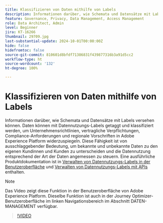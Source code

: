 ```yaml
---
title: Klassifizieren von Daten mithilfe von Labels
description: Informationen darüber, wie Schemata und Datensätze mit Labels versehen können.
feature: Governance, Privacy, Data Management, Access Management
role: Data Architect, Admin
level: Beginner
jira: KT-16266
thumbnail: 29709.jpg
last-substantial-update: 2024-10-01T00:00:00Z
hide: false
hidefromtoc: false
source-git-commit: 810601d8bfdf71386831f439877316b3a91d5cc2
workflow-type: ht
source-wordcount: '132'
ht-degree: 100%

---
```


# Klassifizieren von Daten mithilfe von Labels

Informationen darüber, wie Schemata und Datensätze mit Labels versehen können. Daten können mit Datennutzungs-Labels getaggt und klassifiziert werden, um Unternehmensrichtlinien, vertragliche Verpflichtungen, Compliance-Anforderungen und regionale Vorschriften in Adobe Experience Platform widerzuspiegeln. Diese Fähigkeit ist von ausschlaggebender Bedeutung, um bekannte und unbekannte Daten zu den eigenen Kundinnen und Kunden zu unterscheiden und die Datennutzung entsprechend der Art der Daten angemessen zu steuern. Eine ausführliche Produktdokumentation ist in [Verwalten von Datennutzungs-Labels in der Benutzeroberfläche](https://experienceleague.adobe.com/docs/experience-platform/data-governance/labels/user-guide.html?lang=de) und [Verwalten von Datennutzungs-Labels mit APIs](https://experienceleague.adobe.com/docs/experience-platform/data-governance/labels/dataset-api.html?lang=de) enthalten.

>[!NOTE]
>
>Das Video zeigt diese Funktion in der Benutzeroberfläche von Adobe Experience Platform. Dieselbe Funktion ist auch in der Journey Optimizer-Benutzeroberfläche im linken Navigationsbereich im Abschnitt DATEN-MANAGEMENT verfügbar.

>[!VIDEO](https://video.tv.adobe.com/v/29709?learn=on)

